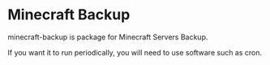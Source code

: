 # Minecraft Backup

minecraft-backup is package for Minecraft Servers Backup.

If you want it to run periodically, you will need to use software such as cron.
